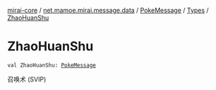[mirai-core](../../../index.md) / [net.mamoe.mirai.message.data](../../index.md) / [PokeMessage](../index.md) / [Types](index.md) / [ZhaoHuanShu](./-zhao-huan-shu.md)

# ZhaoHuanShu

`val ZhaoHuanShu: `[`PokeMessage`](../index.md)

召唤术 (SVIP)

